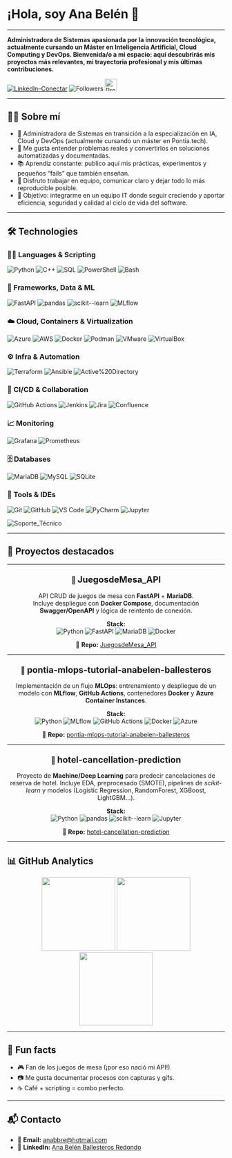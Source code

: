 # ¡Hola, soy Ana Belén 👋
---

**Administradora de Sistemas apasionada por la innovación tecnológica, actualmente cursando un Máster en Inteligencia Artificial, Cloud Computing y DevOps. Bienvenida/o a mi espacio: aquí descubrirás mis proyectos más relevantes, mi trayectoria profesional y mis últimas contribuciones.**

[![LinkedIn–Conectar](https://img.shields.io/badge/LinkedIn–Conectar-0A66C2?style=for-the-badge&logo=linkedin&logoColor=white&labelColor=violet)](https://www.linkedin.com/in/ana-belén-ballesteros-redondo) ![Followers](https://img.shields.io/github/followers/anabbre?style=for-the-badge&logo=github&logoColor=white&label=Followers&labelColor=black&color=violet) <img src="https://komarev.com/ghpvc/?username=anabbre&style=flat&label=Profile%20views&color=8A2BE2" alt="Profile views" height="28">

---

## 👩‍💻 Sobre mí

- 🚀 Administradora de Sistemas en transición a la especialización en IA, Cloud y DevOps (actualmente cursando un máster en Pontia.tech).
- 🧩 Me gusta entender problemas reales y convertirlos en soluciones automatizadas y documentadas.  
- 📚 Aprendiz constante: publico aquí mis prácticas, experimentos y pequeños “fails” que también enseñan.  
- 🤝 Disfruto trabajar en equipo, comunicar claro y dejar todo lo más reproducible posible.  
- 🎯 Objetivo: integrarme en un equipo IT donde seguir creciendo y aportar eficiencia, seguridad y calidad al ciclo de vida del software.

---

## 🛠️ Technologies

### 🧑‍💻 Languages & Scripting
![Python](https://img.shields.io/badge/Python-3776AB?style=for-the-badge&logo=python&logoColor=white)
![C++](https://img.shields.io/badge/C++-00599C?style=for-the-badge&logo=c%2B%2B&logoColor=white)
![SQL](https://img.shields.io/badge/SQL-003B57?style=for-the-badge&logo=sqlite&logoColor=white)
![PowerShell](https://img.shields.io/badge/PowerShell-2CA5E0?style=for-the-badge&logo=powershell&logoColor=white)
![Bash](https://img.shields.io/badge/Bash-4EAA25?style=for-the-badge&logo=gnubash&logoColor=white)

### 🧩 Frameworks, Data & ML
![FastAPI](https://img.shields.io/badge/FastAPI-009688?style=for-the-badge&logo=fastapi&logoColor=white)
![pandas](https://img.shields.io/badge/pandas-150458?style=for-the-badge&logo=pandas&logoColor=white)
![scikit--learn](https://img.shields.io/badge/scikit--learn-F7931E?style=for-the-badge&logo=scikitlearn&logoColor=white)
![MLflow](https://img.shields.io/badge/MLflow-0194E2?style=for-the-badge&logo=mlflow&logoColor=white)

### ☁️ Cloud, Containers & Virtualization
![Azure](https://img.shields.io/badge/Azure-0078D4?style=for-the-badge&logo=microsoftazure&logoColor=white)
![AWS](https://img.shields.io/badge/AWS-232F3E?style=for-the-badge&logo=amazonaws&logoColor=white)
![Docker](https://img.shields.io/badge/Docker-2496ED?style=for-the-badge&logo=docker&logoColor=white)
![Podman](https://img.shields.io/badge/Podman-892CA0?style=for-the-badge&logo=podman&logoColor=white)
![VMware](https://img.shields.io/badge/VMware-607078?style=for-the-badge&logo=vmware&logoColor=white)
![VirtualBox](https://img.shields.io/badge/VirtualBox-183A61?style=for-the-badge&logo=virtualbox&logoColor=white)

### ⚙️ Infra & Automation
![Terraform](https://img.shields.io/badge/Terraform-7B42BC?style=for-the-badge&logo=terraform&logoColor=white)
![Ansible](https://img.shields.io/badge/Ansible-EE0000?style=for-the-badge&logo=ansible&logoColor=white)
![Active%20Directory](https://img.shields.io/badge/Active_Directory-0067B8?style=for-the-badge&logo=microsoft&logoColor=white)

### 🚀 CI/CD & Collaboration
![GitHub Actions](https://img.shields.io/badge/GitHub_Actions-2088FF?style=for-the-badge&logo=githubactions&logoColor=white)
![Jenkins](https://img.shields.io/badge/Jenkins-D24939?style=for-the-badge&logo=jenkins&logoColor=white)
![Jira](https://img.shields.io/badge/Jira-0052CC?style=for-the-badge&logo=jira&logoColor=white)
![Confluence](https://img.shields.io/badge/Confluence-172B4D?style=for-the-badge&logo=confluence&logoColor=white)

### 📈 Monitoring
![Grafana](https://img.shields.io/badge/Grafana-F46800?style=for-the-badge&logo=grafana&logoColor=white)
![Prometheus](https://img.shields.io/badge/Prometheus-E6522C?style=for-the-badge&logo=prometheus&logoColor=white)

### 🗄️ Databases
![MariaDB](https://img.shields.io/badge/MariaDB-003545?style=for-the-badge&logo=mariadb&logoColor=white)
![MySQL](https://img.shields.io/badge/MySQL-4479A1?style=for-the-badge&logo=mysql&logoColor=white)
![SQLite](https://img.shields.io/badge/SQLite-003B57?style=for-the-badge&logo=sqlite&logoColor=white)

### 🧰 Tools & IDEs
![Git](https://img.shields.io/badge/Git-F05032?style=for-the-badge&logo=git&logoColor=white)
![GitHub](https://img.shields.io/badge/GitHub-181717?style=for-the-badge&logo=github&logoColor=white)
![VS Code](https://img.shields.io/badge/VS_Code-007ACC?style=for-the-badge&logo=visualstudiocode&logoColor=white)
![PyCharm](https://img.shields.io/badge/PyCharm-000000?style=for-the-badge&logo=pycharm&logoColor=white)
![Jupyter](https://img.shields.io/badge/Jupyter-F37626?style=for-the-badge&logo=jupyter&logoColor=white)

<!-- Ejemplo de badge personalizado para Soporte Técnico -->
![Soporte_Técnico](https://img.shields.io/badge/Soporte_T%C3%A9cnico-555555?style=for-the-badge&logo=headset&logoColor=white)


---

## 🚀 Proyectos destacados

---

<div align="center">

### 🎲 <span style="font-size:1.25rem;">**JuegosdeMesa_API**</span>

API CRUD de juegos de mesa con **FastAPI** + **MariaDB**.  
Incluye despliegue con **Docker Compose**, documentación **Swagger/OpenAPI** y lógica de reintento de conexión.

**Stack:**  
![Python](https://img.shields.io/badge/Python-3776AB?style=flat&logo=python&logoColor=white)
![FastAPI](https://img.shields.io/badge/FastAPI-009688?style=flat&logo=fastapi&logoColor=white)
![MariaDB](https://img.shields.io/badge/MariaDB-003545?style=flat&logo=mariadb&logoColor=white)
![Docker](https://img.shields.io/badge/Docker-2496ED?style=flat&logo=docker&logoColor=white)

🔗 **Repo:** [JuegosdeMesa_API](https://github.com/anabbre/JuegosdeMesa_API)

</div>

---

<div align="center">

### 🧪 <span style="font-size:1.25rem;">**pontia-mlops-tutorial-anabelen-ballesteros**</span>

Implementación de un flujo **MLOps**: entrenamiento y despliegue de un modelo con **MLflow**, **GitHub Actions**, contenedores **Docker** y **Azure Container Instances**.

**Stack:**  
![Python](https://img.shields.io/badge/Python-3776AB?style=flat&logo=python&logoColor=white)
![MLflow](https://img.shields.io/badge/MLflow-0194E2?style=flat&logo=mlflow&logoColor=white)
![GitHub Actions](https://img.shields.io/badge/GitHub_Actions-2088FF?style=flat&logo=githubactions&logoColor=white)
![Docker](https://img.shields.io/badge/Docker-2496ED?style=flat&logo=docker&logoColor=white)
![Azure](https://img.shields.io/badge/Azure-0078D4?style=flat&logo=microsoftazure&logoColor=white)

🔗 **Repo:** [pontia-mlops-tutorial-anabelen-ballesteros](https://github.com/anabbre/pontia-mlops-tutorial-anabelen-ballesteros)

</div>

---

<div align="center">

### 🏨 <span style="font-size:1.25rem;">**hotel-cancellation-prediction**</span>

Proyecto de **Machine/Deep Learning** para predecir cancelaciones de reserva de hotel. Incluye EDA, preprocesado (SMOTE), pipelines de *scikit-learn* y modelos (Logistic Regression, RandomForest, XGBoost, LightGBM…).

**Stack:**  
![Python](https://img.shields.io/badge/Python-3776AB?style=flat&logo=python&logoColor=white)
![pandas](https://img.shields.io/badge/pandas-150458?style=flat&logo=pandas&logoColor=white)
![scikit--learn](https://img.shields.io/badge/scikit--learn-F7931E?style=flat&logo=scikitlearn&logoColor=white)
![Jupyter](https://img.shields.io/badge/Jupyter-F37626?style=flat&logo=jupyter&logoColor=white)

🔗 **Repo:** [hotel-cancellation-prediction](https://github.com/anabbre/hotel-cancellation-prediction)

</div>

---

## 📊 GitHub Analytics

<div align="center">

<!-- Estadísticas generales -->
<img src="https://github-readme-stats.vercel.app/api?username=anabbre&show_icons=true&theme=tokyonight&locale=es" height="170" />

<!-- Lenguajes más usados (sin Jupyter) -->
<img src="https://github-readme-stats.vercel.app/api/top-langs/?username=anabbre&layout=compact&theme=tokyonight&hide=jupyter%20notebook&custom_title=Lenguajes%20más%20usados" height="170" />

<!-- Racha de commits -->
<img src="https://streak-stats.demolab.com?user=anabbre&theme=tokyonight&locale=es" height="170" />

</div>

---

## 🎲 Fun facts

- 🎮 Fan de los juegos de mesa (¡por eso nació mi API!).
- 📷 Me gusta documentar procesos con capturas y gifs.
- ☕ Café + scripting = combo perfecto.

---

## 📬 Contacto


- 📧 **Email:** [anabbre@hotmail.com](mailto:anabbre@hotmail.com)
- 💼 **LinkedIn:** [Ana Belén Ballesteros Redondo](https://www.linkedin.com/in/ana-belén-ballesteros-redondo)
